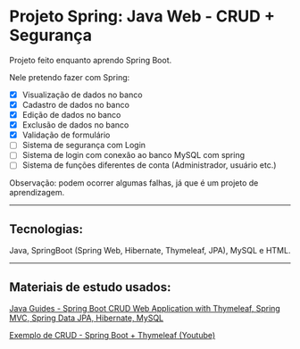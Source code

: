 # Projeto Spring: Java Web - CRUD + Segurança

Projeto feito enquanto aprendo Spring Boot.

Nele pretendo fazer com Spring:
- [x] Visualização de dados no banco
- [x] Cadastro de dados no banco
- [x] Edição de dados no banco
- [x] Exclusão de dados no banco
- [x] Validação de formulário
- [ ] Sistema de segurança com Login
- [ ] Sistema de login com conexão ao banco MySQL com spring
- [ ] Sistema de funções diferentes de conta (Administrador, usuário etc.)

Observação: podem ocorrer algumas falhas, já que é um projeto de aprendizagem.

***

## Tecnologias: 

Java, SpringBoot (Spring Web, Hibernate, Thymeleaf, JPA), MySQL e HTML.

***

## Materiais de estudo usados:

[Java Guides - Spring Boot CRUD Web Application with Thymeleaf, Spring MVC, Spring Data JPA, Hibernate, MySQL](https://www.javaguides.net/2020/05/spring-boot-crud-web-application-with-thymeleaf.html)

[Exemplo de CRUD - Spring Boot + Thymeleaf (Youtube)](https://youtu.be/Mbjkccg6J1Q)
